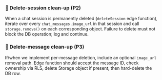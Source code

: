 ### 🔄 Delete-session clean-up (P2)
When a chat session is permanently deleted (`deleteSession` edge function), iterate over every `chat_messages.image_url` in that session and call `storage.remove()` on each corresponding object. Failure to delete must not block the DB operation; log and continue.

### 🧹 Delete-message clean-up (P3)
If/when we implement per-message deletion, include an optional `image_url` removal path. Edge function should accept the message ID, check ownership via RLS, delete Storage object if present, then hard-delete the DB row.
